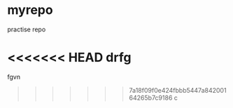 # myrepo
practise repo

<<<<<<< HEAD
drfg
=======
fgvn
>>>>>>> 7a18f09f0e424fbbb5447a84200164265b7c9186
c